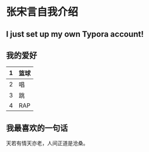 # 张宋言自我介绍

## I just set up my own Typora account!

## 我的爱好

| 1    | 篮球     |
|-----|----|
| 2    | 唱      |
| 3    | 跳      |
| 4    | RAP     |

## 我最喜欢的一句话
天若有情天亦老，人间正道是沧桑。
